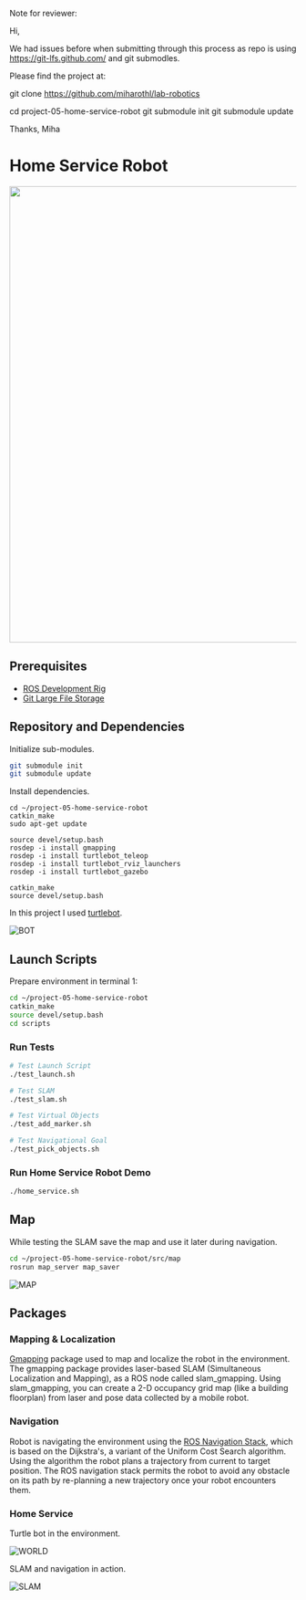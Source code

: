 Note for reviewer:

Hi,

We had issues before when submitting through this process as repo is using https://git-lfs.github.com/ and git submodles.

Please find the project at:

git clone https://github.com/miharothl/lab-robotics

cd project-05-home-service-robot
git submodule init
git submodule update

Thanks,
Miha



# Home Service Robot

<p align="center">
  <img src="https://github.com/miharothl/lab-robotics/blob/master/project-05-home-service-robot/images/home-service.gif?raw=true" width="800" />
</p>


## Prerequisites

* [ROS Development Rig](https://github.com/miharothl/nvidia-docker-novnc)
* [Git Large File Storage](https://git-lfs.github.com/)

## Repository and Dependencies

Initialize sub-modules. 

``` bash
git submodule init
git submodule update
```

Install dependencies.
```
cd ~/project-05-home-service-robot
catkin_make
sudo apt-get update

source devel/setup.bash
rosdep -i install gmapping
rosdep -i install turtlebot_teleop
rosdep -i install turtlebot_rviz_launchers
rosdep -i install turtlebot_gazebo

catkin_make
source devel/setup.bash
```

In this project I used [turtlebot](https://www.turtlebot.com/).

![BOT](https://github.com/miharothl/lab-robotics/blob/master/project-05-home-service-robot/images/turtlebot.png?raw=true)

## Launch Scripts

Prepare environment in terminal 1:

``` bash
cd ~/project-05-home-service-robot
catkin_make
source devel/setup.bash
cd scripts
```

### Run Tests

``` bash
# Test Launch Script
./test_launch.sh

# Test SLAM
./test_slam.sh

# Test Virtual Objects
./test_add_marker.sh

# Test Navigational Goal
./test_pick_objects.sh
``` 

### Run Home Service Robot Demo

``` bash
./home_service.sh
```

## Map

While testing the SLAM save the map and use it later during navigation.

``` bash
cd ~/project-05-home-service-robot/src/map
rosrun map_server map_saver
```

![MAP](https://github.com/miharothl/lab-robotics/blob/master/project-05-home-service-robot/images/map.png?raw=true)

## Packages

### Mapping & Localization 

[Gmapping](http://wiki.ros.org/gmapping) package used to map and localize the robot in the environment. The gmapping package provides laser-based SLAM
(Simultaneous Localization and Mapping), as a ROS node called slam_gmapping. Using slam_gmapping, you can create
a 2-D occupancy grid map (like a building floorplan) from laser and pose data collected by a mobile robot.

### Navigation

Robot is navigating the environment using the [ROS Navigation Stack](http://wiki.ros.org/navigation), which is based on the Dijkstra's, a variant of the Uniform Cost Search algorithm.
Using the algorithm the robot plans a trajectory from current to target position. The ROS navigation stack permits the robot to avoid any obstacle on its path
by re-planning a new trajectory once your robot encounters them. 

### Home Service

Turtle bot in the environment.

![WORLD](https://github.com/miharothl/lab-robotics/blob/master/project-05-home-service-robot/images/world.png?raw=true)

SLAM and navigation in action.

![SLAM](https://github.com/miharothl/lab-robotics/blob/master/project-05-home-service-robot/images/slam-and-navigation.png?raw=true)
